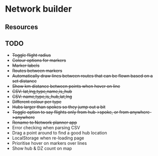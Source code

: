 # Network builder

## Resources


## TODO

+ ~~Toggle flight radius~~
+ ~~Colour options for markers~~
+ ~~Marker labels~~
+ ~~Routes between markers~~
+ ~~Automatically draw lines between routes that can be flown based on a set distance~~
+ ~~Show km distance between points when hover on line~~
+ ~~CSV: lat,lng,type,name,is_hub~~
+ ~~CSV: name,type,is_hub,lat,lng~~
+ ~~Different colour per type~~
+ ~~Hubs larger than spokes so they jump out a bit~~
+ ~~Toggle option to say flights only from hub->spoke, or from anywhere->anywhere~~
+ ~~Rename to Network planner app~~
+ Error checking when parsing CSV
+ Drag a point around to find a good hub location
+ LocalStorage when re-loading page
+ Prioritise hover on markers over lines
+ Show hub & DZ count on map